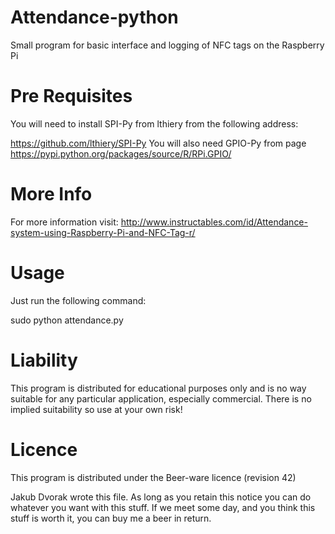 Attendance-python
==============

Small program for basic interface and logging of NFC tags on the Raspberry Pi


Pre Requisites
==============

You will need to install SPI-Py from lthiery from the following address:

https://github.com/lthiery/SPI-Py
You will also need GPIO-Py from page 
https://pypi.python.org/packages/source/R/RPi.GPIO/


More Info
==============

For more information visit: http://www.instructables.com/id/Attendance-system-using-Raspberry-Pi-and-NFC-Tag-r/


Usage
==============

Just run the following command:

sudo python attendance.py 


Liability
==============
This program is distributed for educational purposes only and is no way suitable for any particular application, especially commercial. There is no implied suitability so use at your own risk!


Licence
==============
This program is distributed under the Beer-ware licence (revision 42)

Jakub Dvorak wrote this file. As long as you retain this notice you can do whatever you want with this stuff. If we meet some day, and you think this stuff is worth it, you can buy me a beer in return.


